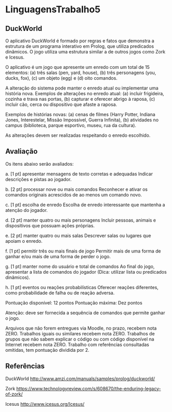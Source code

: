 # LinguagensTrabalho5

## DuckWorld
O aplicativo DuckWorld é formado por regras e fatos que demonstra a estrutura de um programa interativo em Prolog, que utiliza predicados dinâmicos.
O jogo utiliza uma estrutura similar a de outros jogos como Zork e Icesus.

O aplicativo é um jogo que apresente um enredo com um total de 15 elementos: (a) três salas (pen, yard, house), (b) três personagens (you, ducks, fox), (c) um objeto (egg) e (d) oito comandos.

A alteração do sistema pode manter o enredo atual ou implementar uma história nova. 
Exemplos de alterações no enredo atual: (a) incluir frigideira, cozinha e trava nas portas, (b) capturar e oferecer abrigo à raposa, (c) incluir cão, cerca ou dispositivo que afaste a raposa.

Exemplos de histórias novas: (a) cenas de filmes (Harry Potter, Indiana Jones, Interestelar, Missão Impossível, Guerra Infinita), (b) atividades no campus (biblioteca, parque esportivo, museu, rua da cultura).

As alterações devem ser realizadas respeitando o enredo escolhido.

## Avaliação
Os itens abaixo serão avaliados:

a. [1 pt] apresentar mensagens de texto corretas e adequadas 
Indicar descrições e pistas ao jogador.

b. [2 pt] processar nove ou mais comandos
Reconhecer e ativar os comandos originais acrescidos de ao menos um comando novo.

c. [1 pt] escolha de enredo
Escolha de enredo interessante que mantenha a atenção do jogador.

d. [2 pt] manter quatro ou mais personagens
Incluir pessoas, animais e dispositivos que possuam ações próprias.

e. [2 pt] manter quatro ou mais salas
Descrever salas ou lugares que apoiam o enredo.

f. [1 pt] permitir três ou mais finais de jogo
Permitir mais de uma forma de ganhar e/ou mais de uma forma de perder o jogo.

g. [1 pt] manter nome do usuário e total de comandos
Ao final do jogo, apresentar a lista de comandos do jogador (Dica: utilizar lista ou predicados dinâmicos).

h. [1 pt] eventos ou reações probabilísticas
Oferecer reações diferentes, como probabilidade de falha ou de reação adversa.

Pontuação disponível: 12 pontos
Pontuação máxima: Dez pontos

Atenção: deve ser fornecida a sequência de comandos que permite ganhar o jogo.

Arquivos que não forem entregues via Moodle, no prazo, recebem nota ZERO.
Trabalhos iguais ou similares recebem nota ZERO.
Trabalhos de grupos que não sabem explicar o código ou com código disponível na Internet recebem nota ZERO.
Trabalho com referências consultadas omitidas, tem pontuação dividida por 2.

## Referências
DuckWorld
http://www.amzi.com/manuals/samples/prolog/duckworld/

Zork
https://www.technologyreview.com/s/608670/the-enduring-legacy-of-zork/

Icesus
http://www.icesus.org/Icesus/
